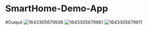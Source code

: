 # SmartHome-Demo-App
#Output
![1643305679936](https://user-images.githubusercontent.com/91795972/151417193-b8e82667-cb41-4f2b-8bc2-174e295520b5.jpg)
![1643305679961](https://user-images.githubusercontent.com/91795972/151417214-9c36d518-03cd-4aef-954e-327a6d80c887.jpg)
![1643305679911](https://user-images.githubusercontent.com/91795972/151417233-cf762184-8ada-4b54-9b16-224c73ea55c4.jpg)
